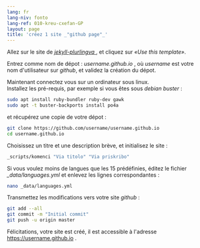 ```yaml
---
lang: fr
lang-niv: fonto
lang-ref: 010-kreu-cxefan-GP
layout: page
title: 'créez 1 site _"github page"_'
---
```


Allez sur le site de [ _jekyll-plurlingva_ ](https://github.com/jmichault/jekyll-plurlingva), et cliquez sur _«Use this template»_.

Entrez comme nom de dépot : _username.github.io_ , où _username_ est votre nom d'utilisateur sur _github_, et validez la création du dépot.

Maintenant connectez vous sur un ordinateur sous linux.  
Installez les pré-requis, par exemple si vous êtes sous _debian buster_ :
```bash
sudo apt install ruby-bundler ruby-dev gawk
sudo apt -t buster-backports install po4a
```

et récupérez une copie de votre dépot :
```bash
git clone https://github.com/username/username.github.io
cd username.github.io
```

Choisissez un titre et une description brève, et initialisez le site :
```bash
_scripts/komenci "Via titolo" "Via priskribo"
```

Si vous voulez moins de langues que les 15 prédéfinies, éditez le fichier _\_data/languages.yml_ et enlevez les lignes correspondantes :
```bash
nano _data/languages.yml
```

Transmettez les modifications vers votre site _github_ :
```bash
git add --all
git commit -m "Initial commit"
git push -u origin master
```

Félicitations, votre site est créé, il est accessible à l'adresse https://username.github.io .

